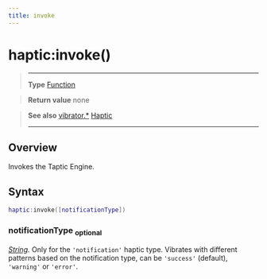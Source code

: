 ```yaml
---
title: invoke
---
```

# haptic:invoke()

> --------------------- ------------------------------------------------------------------------------------------
> __Type__              [Function](https://docs.coronalabs.com/api/type/Function.html)

> __Return value__      none

> __See also__          [vibrator.*](/plugin/vibrator/) [Haptic](/plugin/vibrator/type/Haptic)
> --------------------- ------------------------------------------------------------------------------------------

## Overview

Invokes the Taptic Engine.

## Syntax
```lua
haptic:invoke([notificationType])
```
### notificationType <sub>optional</sub>
_[String](https://docs.coronalabs.com/api/type/String.html)._ Only for the `'notification'` haptic type. Vibrates with different patterns based on the notification type, can be `'success'` (default), `'warning'` or `'error'`.